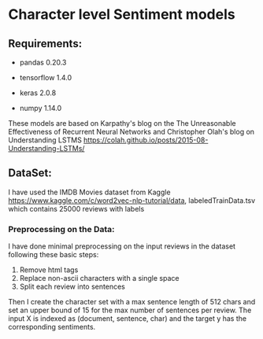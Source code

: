 # Character level Sentiment models

## Requirements:

- pandas 0.20.3

- tensorflow 1.4.0

- keras 2.0.8

- numpy 1.14.0

These models are based on Karpathy's blog on the The Unreasonable Effectiveness of Recurrent Neural Networks and Christopher Olah's blog on Understanding LSTMS <https://colah.github.io/posts/2015-08-Understanding-LSTMs/>

## DataSet:

I have used the IMDB Movies dataset from Kaggle https://www.kaggle.com/c/word2vec-nlp-tutorial/data, labeledTrainData.tsv which contains 25000 reviews with labels


### Preprocessing on the Data:
I have done minimal preprocessing on the input reviews in the dataset following these basic steps:
1. Remove html tags
2. Replace non-ascii characters with a single space
3. Split each review into sentences

Then I create the character set with a max sentence length of 512 chars and set an upper bound of 15 for the max number of sentences per review. 
The input X is indexed as (document, sentence, char) and the target y has the corresponding sentiments.

